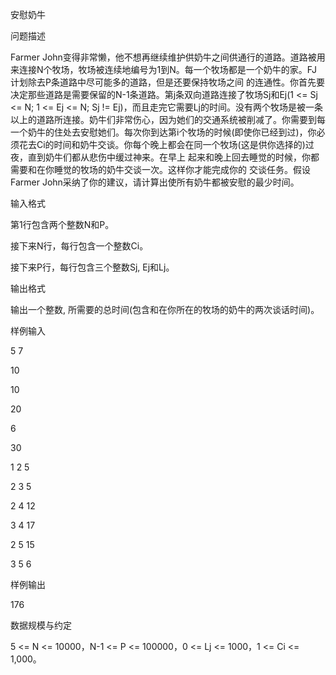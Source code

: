 安慰奶牛

问题描述

Farmer John变得非常懒，他不想再继续维护供奶牛之间供通行的道路。道路被用来连接N个牧场，牧场被连续地编号为1到N。每一个牧场都是一个奶牛的家。FJ计划除去P条道路中尽可能多的道路，但是还要保持牧场之间 的连通性。你首先要决定那些道路是需要保留的N-1条道路。第j条双向道路连接了牧场Sj和Ej(1 <= Sj <= N; 1 <= Ej <= N; Sj != Ej)，而且走完它需要Lj的时间。没有两个牧场是被一条以上的道路所连接。奶牛们非常伤心，因为她们的交通系统被削减了。你需要到每一个奶牛的住处去安慰她们。每次你到达第i个牧场的时候(即使你已经到过)，你必须花去Ci的时间和奶牛交谈。你每个晚上都会在同一个牧场(这是供你选择的)过夜，直到奶牛们都从悲伤中缓过神来。在早上 起来和晚上回去睡觉的时候，你都需要和在你睡觉的牧场的奶牛交谈一次。这样你才能完成你的 交谈任务。假设Farmer John采纳了你的建议，请计算出使所有奶牛都被安慰的最少时间。

输入格式

第1行包含两个整数N和P。

接下来N行，每行包含一个整数Ci。

接下来P行，每行包含三个整数Sj, Ej和Lj。

输出格式

输出一个整数, 所需要的总时间(包含和在你所在的牧场的奶牛的两次谈话时间)。

样例输入

5 7

10

10

20

6

30

1 2 5

2 3 5

2 4 12

3 4 17

2 5 15

3 5 6

样例输出

176

数据规模与约定

5 <= N <= 10000，N-1 <= P <= 100000，0 <= Lj <= 1000，1 <= Ci <= 1,000。
